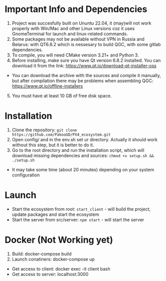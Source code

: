 # Important Info and Dependencies
1. Project was succesfully built on Ununtu 22.04, it (may)will not work properly with Win/Mac and other Linux versions coz it uses GnomeTerminal for launch and linux-related commands.
2. Some packages may not be available without VPN in Russia and Belarus: with QT6.8.2 which is nessesary to build QGC, with some gitlab dependencies.
3. To compile, you will need CMake version 3.21+ and Python 3.
4. Before installing, make sure you have Qt version 6.8.2 installed. You can download it from the link: https://www.qt.io/download-qt-installer-oss
* You can download the archive with the sources and compile it manually, but after compilation there may be problems when assembling QGC: https://www.qt.io/offline-installers
5. You must have at least 10 GB of free disk space.

# Installation
1. Clone the repository: `git clone https://github.com/PakooGD/PX4_ecosystem.git`
2. Open config/ and in the env.sh set ur directory. Actually it should work without this step, but it is better to do it.
2. Go to the root directory and run the installation script, which will download missing dependencies and sources: `chmod +x setup.sh && ./setup.sh`
* It may take some time (about 20 minutes) depending on your system configuration

# Launch
- Start the ecosystem from root: `start_client` - will build the project, update packages and start the ecosystem
- Start the server from src/server: `npm start` - will start the server

# Docker (Not Working yet)
1. Build: docker-compose build
2. Launch conatiners: docker-compose up
* Get access to client: docker exec -it client bash
* Get access to server: localhost:3000

